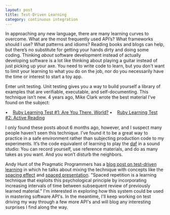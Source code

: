 ```yaml
---
layout: post
title: Test-Driven Learning
category: continuous integration
---
```


In approaching any new language, there are many learning curves to overcome. What are the most frequently used API’s? What frameworks should I use? What patterns and idioms? Reading books and blogs can help, but there’s no substitute for getting your hands dirty and doing some coding. Thinking <em>about</em> software development instead of actually developing software is a lot like thinking about playing a guitar instead of just picking up your axe. You need to write code to learn, but you don't want to limit your learning to what you do on the job, nor do you necessarily have the time or interest to start a toy app.

Enter unit testing. Unit testing gives you a way to build yourself a library of examples that are verifiable, executable, and self-documenting. This technique isn’t new. 4 years ago, Mike Clark wrote the best material I’ve found on the subject:

•    <a href="http://www.clarkware.com/cgi/blosxom/2005/03/18" target="_blank">Ruby Learning Test #1: Are You There, World?</a>
•    <a href="http://clarkware.com/cgi/blosxom/2005/04/08/RLT2" target="_blank">Ruby Learning Test #2: Active Reading</a>

I only found these posts about 6 months ago, however, and I suspect many people haven’t seen this technique. I’ve found it to be a great way to practice in a safe environment rather than subjecting production code to my experiments. It’s the code equivalent of learning to play the <a href="http://en.wikipedia.org/wiki/Daf" target="_blank">daf</a> in a sound studio: You can record yourself, use reference materials, and do as many takes as you want. And you won’t disturb the neighbors.

Andy Hunt of the Pragmatic Programmers has a <a href="http://blog.toolshed.com/2008/10/test-driven-lea.html" target="_blank">blog post on test-driven learning</a> in which he talks about mixing the technique with concepts like the <a href="http://en.wikipedia.org/wiki/Spacing_effect" target="_blank">spacing effect</a> and <a href="http://en.wikipedia.org/wiki/Spaced_presentation">spaced presentation</a>. "Spaced repetition is a learning technique that exploits this psychological principle by incorporating increasing intervals of time between subsequent review of previously learned material." I'm interested in exploring how this system could be used in mastering software API's. In the meantime, I'll keep working on test driving my way through a few more API's and will blog any interesting surprises I find along the way.